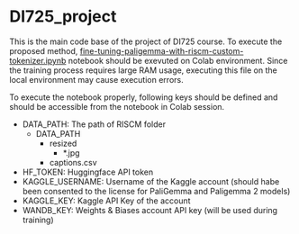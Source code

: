 # DI725_project

This is the main code base of the project of DI725 course. To execute the proposed method, [fine-tuning-paligemma-with-riscm-custom-tokenizer.ipynb](fine-tuning-paligemma-with-riscm-custom-tokenizer.ipynb) notebook should be exevuted on Colab environment. Since the training process requires large RAM usage, executing this file on the local environment may cause execution errors.

To execute the notebook properly, following keys should be defined and should be accessible from the notebook in Colab session.
- DATA_PATH: The path of RISCM folder
  - DATA_PATH
    - resized
      - *.jpg
    - captions.csv
- HF_TOKEN: Huggingface API token
- KAGGLE_USERNAME: Username of the Kaggle account (should habe been consented to the license for PaliGemma and Paligemma 2 models)
- KAGGLE_KEY: Kaggle API Key of the account
- WANDB_KEY: Weights & Biases account API key (will be used during training)
